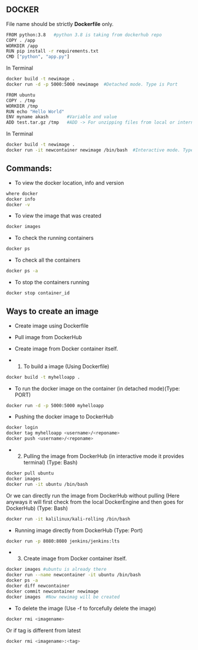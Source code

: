 ## DOCKER

File name should be strictly <b>Dockerfile</b> only.

```bash
FROM python:3.8   #python 3.8 is taking from dockerhub repo
COPY . /app
WORKDIR /app
RUN pip install -r requirements.txt
CMD ["python", "app.py"]
```

In Terminal

```bash
docker build -t newimage .
docker run -d -p 5000:5000 newimage  #Detached mode. Type is Port
```

```bash
FROM ubuntu     
COPY . /tmp
WORKDIR /tmp
RUN echo "Hello World"
ENV myname akash       #Variable and value
ADD test.tar.gz /tmp   #ADD -> For unzipping files from local or internet(url) to tmp directory
```

In Terminal

```bash
docker build -t newimage .
docker run -it newcontainer newimage /bin/bash  #Interactive mode. Type is Bash
```

## Commands:

- To view the docker location, info and version
```bash
where docker
docker info
docker -v
```

- To view the image that was created
```bash
docker images
```

- To check the running containers
```bash
docker ps
```

- To check all the containers
```bash
docker ps -a
```

- To stop the containers running
```bash
docker stop container_id
```

## Ways to create an image
- Create image using Dockerfile
- Pull image from DockerHub
- Create image from Docker container itself.

- 1. To build a image (Using Dockerfile)
```bash
docker build -t myhelloapp .
```

- To run the docker image on the container (in detached mode)(Type: PORT)
```bash
docker run -d -p 5000:5000 myhelloapp
```

- Pushing the docker image to DockerHub
```bash
docker login
docker tag myhelloapp <username>/<reponame>
docker push <username>/<reponame>
```

- 2. Pulling the image from DockerHub (in interactive mode it provides terminal) (Type: Bash)
```bash
docker pull ubuntu
docker images
docker run -it ubuntu /bin/bash
```
Or we can directly run the image from DockerHub without pulling (Here anyways it will first check from the local DockerEngine and then goes for DockerHub) (Type: Bash)
```bash
docker run -it kalilinux/kali-rolling /bin/bash
```

- Running image directly from DockerHub (Type: Port)
```bash
docker run -p 8080:8080 jenkins/jenkins:lts
```

- 3. Create image from Docker container itself.
```bash
docker images #ubuntu is already there
docker run --name newcontainer -it ubuntu /bin/bash
docker ps -a
docker diff newcontainer
docker commit newcontainer newimage
docker images  #Now newimag will be created
```

- To delete the image (Use -f to forcefully delete the image)
```bash
docker rmi <imagename>
```
Or if tag is different from latest
```bash
docker rmi <imagename>:<tag>
```
